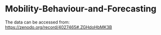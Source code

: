 # Mobility-Behaviour-and-Forecasting


The data can be accessed from: https://zenodo.org/record/4027465#.ZGHdoHbMK3B
